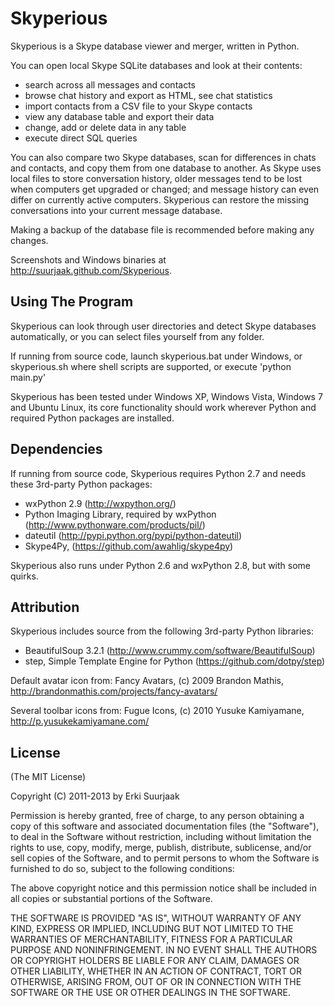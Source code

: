 Skyperious
===========

Skyperious is a Skype database viewer and merger, written in Python.

You can open local Skype SQLite databases and look at their contents:

- search across all messages and contacts
- browse chat history and export as HTML, see chat statistics
- import contacts from a CSV file to your Skype contacts
- view any database table and export their data
- change, add or delete data in any table
- execute direct SQL queries

You can also compare two Skype databases, scan for differences in chats and 
contacts, and copy them from one database to another. As Skype uses local files
to store conversation history, older messages tend to be lost when computers
get upgraded or changed; and message history can even differ on currently
active computers. Skyperious can restore the missing conversations into your
current message database.

Making a backup of the database file is recommended before making any changes.

Screenshots and Windows binaries at http://suurjaak.github.com/Skyperious.


Using The Program
-----------------

Skyperious can look through user directories and detect Skype databases
automatically, or you can select files yourself from any folder.

If running from source code, launch skyperious.bat under Windows, or
skyperious.sh where shell scripts are supported, or execute 'python main.py'

Skyperious has been tested under Windows XP, Windows Vista, Windows 7 and
Ubuntu Linux, its core functionality should work wherever Python and required
Python packages are installed.


Dependencies
------------

If running from source code, Skyperious requires Python 2.7 and needs
these 3rd-party Python packages:

* wxPython 2.9 (http://wxpython.org/)
* Python Imaging Library, required by wxPython
  (http://www.pythonware.com/products/pil/)
* dateutil (http://pypi.python.org/pypi/python-dateutil)
* Skype4Py, (https://github.com/awahlig/skype4py)

Skyperious also runs under Python 2.6 and wxPython 2.8, but with some quirks.


Attribution
-----------

Skyperious includes source from the following 3rd-party Python libraries:
* BeautifulSoup 3.2.1
  (http://www.crummy.com/software/BeautifulSoup)
* step, Simple Template Engine for Python
  (https://github.com/dotpy/step)

Default avatar icon from:
  Fancy Avatars, (c) 2009 Brandon Mathis,
  http://brandonmathis.com/projects/fancy-avatars/

Several toolbar icons from:
  Fugue Icons, (c) 2010 Yusuke Kamiyamane,
  http://p.yusukekamiyamane.com/


License
-------

(The MIT License)

Copyright (C) 2011-2013 by Erki Suurjaak

Permission is hereby granted, free of charge, to any person obtaining a copy
of this software and associated documentation files (the "Software"), to deal
in the Software without restriction, including without limitation the rights
to use, copy, modify, merge, publish, distribute, sublicense, and/or sell
copies of the Software, and to permit persons to whom the Software is
furnished to do so, subject to the following conditions:

The above copyright notice and this permission notice shall be included in
all copies or substantial portions of the Software.

THE SOFTWARE IS PROVIDED "AS IS", WITHOUT WARRANTY OF ANY KIND, EXPRESS OR
IMPLIED, INCLUDING BUT NOT LIMITED TO THE WARRANTIES OF MERCHANTABILITY,
FITNESS FOR A PARTICULAR PURPOSE AND NONINFRINGEMENT. IN NO EVENT SHALL THE
AUTHORS OR COPYRIGHT HOLDERS BE LIABLE FOR ANY CLAIM, DAMAGES OR OTHER
LIABILITY, WHETHER IN AN ACTION OF CONTRACT, TORT OR OTHERWISE, ARISING FROM,
OUT OF OR IN CONNECTION WITH THE SOFTWARE OR THE USE OR OTHER DEALINGS IN
THE SOFTWARE.
